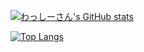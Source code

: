 <!--
**wassysan/wassysan** is a ✨ _special_ ✨ repository because its `README.md` (this file) appears on your GitHub profile.

Here are some ideas to get you started:

- 🔭 I’m currently working on ...
- 🌱 I’m currently learning ...
- 👯 I’m looking to collaborate on ...
- 🤔 I’m looking for help with ...
- 💬 Ask me about ...
- 📫 How to reach me: ...
- 😄 Pronouns: ...
- ⚡ Fun fact: ...
-->

[![わっしーさん's GitHub stats](https://github-readme-stats.vercel.app/api?username=mo-ri-regen&theme=vue-dark&show_icons=true)](https://github.com/wassysan/github-readme-stats)

[![Top Langs](https://github-readme-stats.vercel.app/api/top-langs/?username=wassysan&theme=vue-dark&show_icons=true&layout=compact)](https://github.com/wassysan/github-readme-stats)
